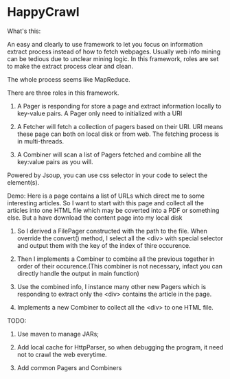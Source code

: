 HappyCrawl
==========

What's this:

An easy and clearly to use framework to let you focus on information extract process instead of how to fetch webpages. Usually web info mining can be tedious due to unclear mining logic. In this framework, roles are set to make the extract process clear and clean.

The whole process seems like MapReduce.

There are three roles in this framework. 

1. A Pager is responding for store a page and extract information locally to key-value pairs. A Pager only need to initialized with a URI

2. A Fetcher will fetch a collection of pagers based on their URI. URI means these page can both on local disk or from web. The fetching process is in multi-threads.

3. A Combiner will scan a list of Pagers fetched and combine all the key:value pairs as you will.


Powered by Jsoup, you can use css selector in your code to select the element(s).

Demo:
Here is a page contains a list of URLs which direct me to some interesting articles. So I want to start with this page and collect all the articles into one HTML file which may be coverted into a PDF or something else. But a have download the content page into my local disk

1. So I derived a FilePager constructed with the path to the file. When override the convert() method, I select all the &lt;div&gt; with special selector and output them with the key of the index of thire occurence.

2. Then I implements a Combiner to combine all the previous together in order of their occurence.(This combiner is not necessary, infact you can directly handle the output in main function)

3. Use the combined info, I instance many other new Pagers which is responding to extract only the &lt;div&gt; contains the article in the page.

4. Implements a new Combiner to collect all the &lt;div&gt; to one HTML file.

TODO:

1. Use maven to manage JARs;

2. Add local cache for HttpParser, so when debugging the program, it need not to crawl the web everytime.

3. Add common Pagers and Combiners
